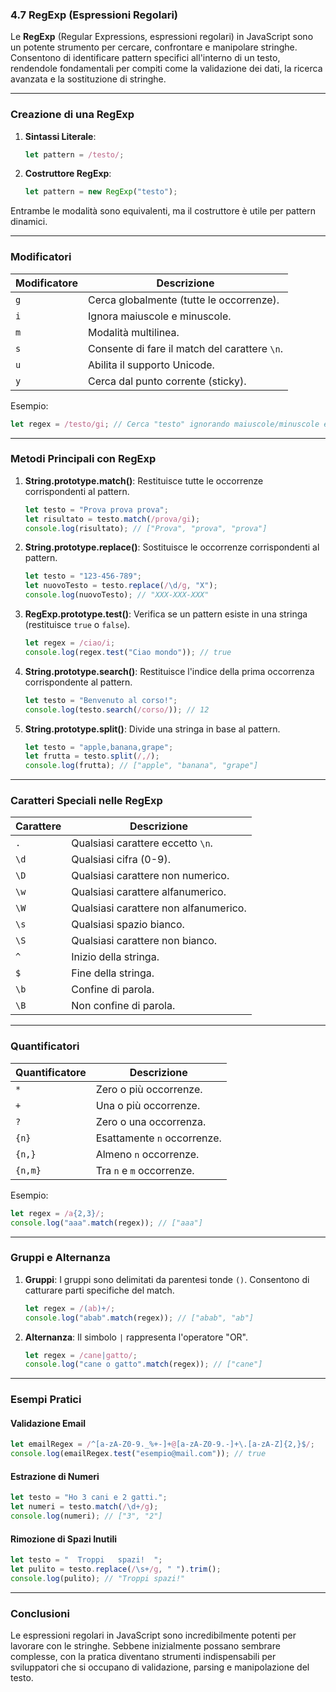 ### **4.7 RegExp (Espressioni Regolari)**

Le **RegExp** (Regular Expressions, espressioni regolari) in JavaScript sono un potente strumento per cercare, confrontare e manipolare stringhe. Consentono di identificare pattern specifici all'interno di un testo, rendendole fondamentali per compiti come la validazione dei dati, la ricerca avanzata e la sostituzione di stringhe.

---

### **Creazione di una RegExp**

1. **Sintassi Literale**:
   ```javascript
   let pattern = /testo/;
   ```

2. **Costruttore RegExp**:
   ```javascript
   let pattern = new RegExp("testo");
   ```

Entrambe le modalità sono equivalenti, ma il costruttore è utile per pattern dinamici.

---

### **Modificatori**

| Modificatore | Descrizione                                  |
|--------------|----------------------------------------------|
| `g`          | Cerca globalmente (tutte le occorrenze).     |
| `i`          | Ignora maiuscole e minuscole.               |
| `m`          | Modalità multilinea.                        |
| `s`          | Consente di fare il match del carattere `\n`.|
| `u`          | Abilita il supporto Unicode.                |
| `y`          | Cerca dal punto corrente (sticky).          |

Esempio:
```javascript
let regex = /testo/gi; // Cerca "testo" ignorando maiuscole/minuscole e globalmente
```

---

### **Metodi Principali con RegExp**

1. **String.prototype.match()**:
   Restituisce tutte le occorrenze corrispondenti al pattern.
   ```javascript
   let testo = "Prova prova prova";
   let risultato = testo.match(/prova/gi);
   console.log(risultato); // ["Prova", "prova", "prova"]
   ```

2. **String.prototype.replace()**:
   Sostituisce le occorrenze corrispondenti al pattern.
   ```javascript
   let testo = "123-456-789";
   let nuovoTesto = testo.replace(/\d/g, "X");
   console.log(nuovoTesto); // "XXX-XXX-XXX"
   ```

3. **RegExp.prototype.test()**:
   Verifica se un pattern esiste in una stringa (restituisce `true` o `false`).
   ```javascript
   let regex = /ciao/i;
   console.log(regex.test("Ciao mondo")); // true
   ```

4. **String.prototype.search()**:
   Restituisce l'indice della prima occorrenza corrispondente al pattern.
   ```javascript
   let testo = "Benvenuto al corso!";
   console.log(testo.search(/corso/)); // 12
   ```

5. **String.prototype.split()**:
   Divide una stringa in base al pattern.
   ```javascript
   let testo = "apple,banana,grape";
   let frutta = testo.split(/,/);
   console.log(frutta); // ["apple", "banana", "grape"]
   ```

---

### **Caratteri Speciali nelle RegExp**

| Carattere | Descrizione                          |
|-----------|--------------------------------------|
| `.`       | Qualsiasi carattere eccetto `\n`.   |
| `\d`      | Qualsiasi cifra (0-9).              |
| `\D`      | Qualsiasi carattere non numerico.   |
| `\w`      | Qualsiasi carattere alfanumerico.   |
| `\W`      | Qualsiasi carattere non alfanumerico.|
| `\s`      | Qualsiasi spazio bianco.            |
| `\S`      | Qualsiasi carattere non bianco.     |
| `^`       | Inizio della stringa.               |
| `$`       | Fine della stringa.                 |
| `\b`      | Confine di parola.                  |
| `\B`      | Non confine di parola.              |

---

### **Quantificatori**

| Quantificatore | Descrizione                      |
|----------------|----------------------------------|
| `*`            | Zero o più occorrenze.          |
| `+`            | Una o più occorrenze.           |
| `?`            | Zero o una occorrenza.          |
| `{n}`          | Esattamente `n` occorrenze.     |
| `{n,}`         | Almeno `n` occorrenze.          |
| `{n,m}`        | Tra `n` e `m` occorrenze.       |

Esempio:
```javascript
let regex = /a{2,3}/;
console.log("aaa".match(regex)); // ["aaa"]
```

---

### **Gruppi e Alternanza**

1. **Gruppi**:
   I gruppi sono delimitati da parentesi tonde `()`. Consentono di catturare parti specifiche del match.
   ```javascript
   let regex = /(ab)+/;
   console.log("abab".match(regex)); // ["abab", "ab"]
   ```

2. **Alternanza**:
   Il simbolo `|` rappresenta l'operatore "OR".
   ```javascript
   let regex = /cane|gatto/;
   console.log("cane o gatto".match(regex)); // ["cane"]
   ```

---

### **Esempi Pratici**

#### **Validazione Email**
```javascript
let emailRegex = /^[a-zA-Z0-9._%+-]+@[a-zA-Z0-9.-]+\.[a-zA-Z]{2,}$/;
console.log(emailRegex.test("esempio@mail.com")); // true
```

#### **Estrazione di Numeri**
```javascript
let testo = "Ho 3 cani e 2 gatti.";
let numeri = testo.match(/\d+/g);
console.log(numeri); // ["3", "2"]
```

#### **Rimozione di Spazi Inutili**
```javascript
let testo = "  Troppi   spazi!  ";
let pulito = testo.replace(/\s+/g, " ").trim();
console.log(pulito); // "Troppi spazi!"
```

---

### **Conclusioni**

Le espressioni regolari in JavaScript sono incredibilmente potenti per lavorare con le stringhe. Sebbene inizialmente possano sembrare complesse, con la pratica diventano strumenti indispensabili per sviluppatori che si occupano di validazione, parsing e manipolazione del testo.